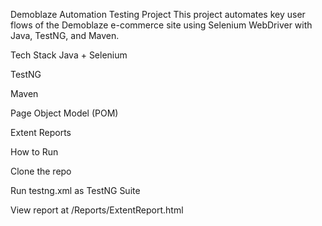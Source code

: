 Demoblaze Automation Testing Project
This project automates key user flows of the Demoblaze e-commerce site using Selenium WebDriver with Java, TestNG, and Maven.

Tech Stack
Java + Selenium

TestNG

Maven

Page Object Model (POM)

Extent Reports

How to Run

Clone the repo

Run testng.xml as TestNG Suite

View report at /Reports/ExtentReport.html
